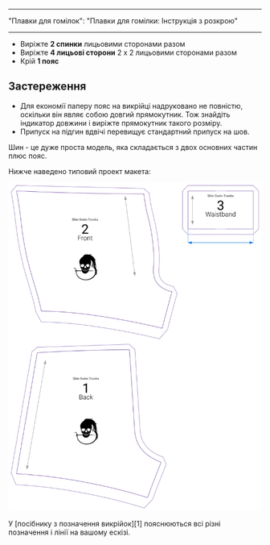 - - -
"Плавки для гомілок": "Плавки для гомілки: Інструкція з розкрою"
- - -

- Виріжте **2 спинки** лицьовими сторонами разом
- Виріжте **4 лицьові сторони** 2 х 2 лицьовими сторонами разом
- Крій **1 пояс**

## Застереження

- Для економії паперу пояс на викрійці надруковано не повністю, оскільки він являє собою довгий прямокутник. Тож знайдіть індикатор довжини і виріжте прямокутник такого розміру.
- Припуск на підгин вдвічі перевищує стандартний припуск на шов.

Шин - це дуже проста модель, яка складається з двох основних частин плюс пояс.

Нижче наведено типовий проект макета:

![Типовий проект Шин](layout.svg)

<Tip>

У [посібнику з позначення викрійок][1] пояснюються всі різні позначення і лінії на вашому ескізі.

</Tip>
